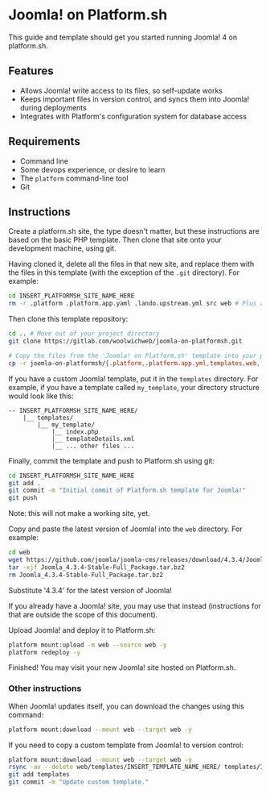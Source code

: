 # Joomla! on Platform.sh

This guide and template should get you started running Joomla! 4 on platform.sh.

## Features

* Allows Joomla! write access to its files, so self-update works
* Keeps important files in version control, and syncs them into Joomla! during deployments
* Integrates with Platform's configuration system for database access

## Requirements

* Command line
* Some devops experience, or desire to learn
* The `platform` command-line tool
* Git

## Instructions

Create a platform.sh site, the type doesn't matter, but these instructions are based on the basic PHP template. Then clone that site onto your development machine, using git.

Having cloned it, delete all the files in that new site, and replace them with the files in this template (with the exception of the `.git` directory). For example:

```bash
cd INSERT_PLATFORMSH_SITE_NAME_HERE
rm -r .platform .platform.app.yaml .lando.upstream.yml src web # Plus any other files (but keep .git).
```

Then clone this template repository:

```bash
cd .. # Move out of your project directory
git clone https://gitlab.com/woolwichweb/joomla-on-platformsh.git

# Copy the files from the 'Joomla! on Platform.sh' template into your project directory.
cp -r joomla-on-platformsh/{.platform,.platform.app.yml,templates,web,.gitignore,README.md,php.ini} INSERT_PLATFORMSH_SITE_NAME_HERE/
```

If you have a custom Joomla! template, put it in the `templates` directory. For example, if you have a template called `my_template`, your directory structure would look like this:

```
-- INSERT_PLATFORMSH_SITE_NAME_HERE/
    |__ templates/
        |__ my_template/
            |__ index.php
            |__ templateDetails.xml
            |__ ... other files ...
```

Finally, commit the template and push to Platform.sh using git:

```bash
cd INSERT_PLATFORMSH_SITE_NAME_HERE
git add .
git commit -m "Initial commit of Platform.sh template for Joomla!"
git push
```

Note: this will not make a working site, yet.

Copy and paste the latest version of Joomla! into the `web` directory. For example:

```bash
cd web
wget https://github.com/joomla/joomla-cms/releases/download/4.3.4/Joomla_4.3.4-Stable-Full_Package.tar.bz2
tar -xjf Joomla_4.3.4-Stable-Full_Package.tar.bz2
rm Joomla_4.3.4-Stable-Full_Package.tar.bz2
```

Substitute '4.3.4' for the latest version of Joomla!

If you already have a Joomla! site, you may use that instead (instructions for that are outside the scope of this document).

Upload Joomla! and deploy it to Platform.sh:

```bash
platform mount:upload -m web --source web -y
platform redeploy -y
```

Finished! You may visit your new Joomla! site hosted on Platform.sh.

### Other instructions

When Joomla! updates itself, you can download the changes using this command:

```bash
platform mount:download --mount web --target web -y
```

If you need to copy a custom template from Joomla! to version control:

```bash
platform mount:download --mount web --target web -y
rsync -av --delete web/templates/INSERT_TEMPLATE_NAME_HERE/ templates/INSERT_TEMPLATE_NAME_HERE/
git add templates
git commit -m "Update custom template."
```
